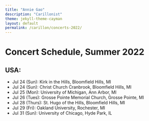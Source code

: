 ```yaml
---
title: "Annie Gao"
description: "Carillonist"
theme: jekyll-theme-cayman
layout: default
permalink: /carillon/concerts-2022/
---
```


# Concert Schedule, Summer 2022

## USA:
* Jul 24 (Sun): Kirk in the Hills, Bloomfield Hills, MI
* Jul 24 (Sun): Christ Church Cranbrook, Bloomfield Hills, MI
* Jul 25 (Mon): University of Michigan, Ann Arbor, MI
* Jul 26 (Tues): Grosse Pointe Memorial Church, Grosse Pointe, MI
* Jul 28 (Thurs): St. Hugo of the Hills, Bloomfield Hills, MI
* Jul 29 (Fri): Oakland University, Rochester, MI
* Jul 31 (Sun): University of Chicago, Hyde Park, IL
